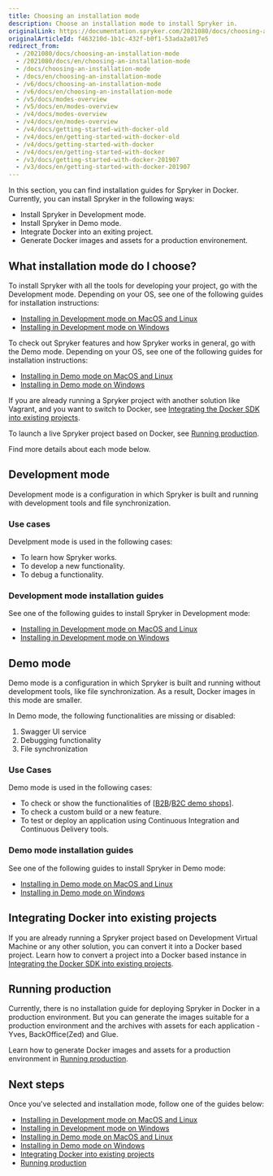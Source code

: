 ```yaml
---
title: Choosing an installation mode
description: Choose an installation mode to install Spryker in.
originalLink: https://documentation.spryker.com/2021080/docs/choosing-an-installation-mode
originalArticleId: f463210d-1b1c-432f-b0f1-53ada2a017e5
redirect_from:
  - /2021080/docs/choosing-an-installation-mode
  - /2021080/docs/en/choosing-an-installation-mode
  - /docs/choosing-an-installation-mode
  - /docs/en/choosing-an-installation-mode
  - /v6/docs/choosing-an-installation-mode
  - /v6/docs/en/choosing-an-installation-mode
  - /v5/docs/modes-overview
  - /v5/docs/en/modes-overview
  - /v4/docs/modes-overview
  - /v4/docs/en/modes-overview
  - /v4/docs/getting-started-with-docker-old
  - /v4/docs/en/getting-started-with-docker-old
  - /v4/docs/getting-started-with-docker
  - /v4/docs/en/getting-started-with-docker
  - /v3/docs/getting-started-with-docker-201907
  - /v3/docs/en/getting-started-with-docker-201907
---
```



In this section, you can find installation guides for Spryker in Docker. Currently, you can install Spryker in the following ways:
* Install Spryker in Development mode.
* Install Spryker in Demo mode.
* Integrate Docker into an exiting project.
* Generate Docker images and assets for a production environement.


## What installation mode do I choose?

To install Spryker with all the tools for developing your project, go with the Development mode. Depending on your OS, see one of the following guides for installation instructions:
* [Installing in Development mode on MacOS and Linux](/docs/scos/dev/setup/installing-spryker-with-docker/installation-guides/installing-in-development-mode-on-macos-and-linux.html)
* [Installing in Development mode on Windows](/docs/scos/dev/setup/installing-spryker-with-docker/installation-guides/installing-in-development-mode-on-windows.html)

To check out Spryker features and how Spryker works in general, go with the Demo mode. Depending on your OS, see one of the following guides for installation instructions:
* [Installing in Demo mode on MacOS and Linux](/docs/scos/dev/setup/installing-spryker-with-docker/installation-guides/installing-in-demo-mode-on-macos-and-linux.html)
* [Installing in Demo mode on Windows](/docs/scos/dev/setup/installing-spryker-with-docker/installation-guides/installing-in-demo-mode-on-windows.html)


If you are already running a Spryker project with another solution like Vagrant, and you want to switch to Docker, see [Integrating the Docker SDK into existing projects](https://documentation.spryker.com/2021080/docs/integrating-the-docker-SDK-into-existing-projects).

To launch a live Spryker project based on Docker, see [Running production](/docs/scos/dev/setup/installing-spryker-with-docker/installation-guides/running-production.html).

Find more details about each mode below.



## Development mode
Development mode is a configuration in which Spryker is built and running with development tools and file synchronization.

### Use cases
Develpment mode is used in the following cases:
* To learn how Spryker works.
* To develop a new functionality.
* To debug a functionality.

### Development mode installation guides

See one of the following guides to install Spryker in Development mode:
* [Installing in Development mode on MacOS and Linux](/docs/scos/dev/setup/installing-spryker-with-docker/installation-guides/installing-in-development-mode-on-macos-and-linux.html)
* [Installing in Development mode on Windows](/docs/scos/dev/setup/installing-spryker-with-docker/installation-guides/installing-in-development-mode-on-windows.html)

## Demo mode
Demo mode is a configuration in which Spryker is built and running without development tools, like file synchronization. As a result, Docker images in this mode are smaller.

In Demo mode, the following functionalities are missing or disabled:
1. Swagger UI service
2. Debugging functionality
3. File synchronization

### Use Cases
Demo mode is used in the following cases:
* To check or show the functionalities of [[B2B](/docs/scos/user/intro-to-spryker/b2b-suite.html)/[B2C demo shops](/docs/scos/user/intro-to-spryker/b2c-suite.html)].
* To check a custom build or a new feature.
* To test or deploy an application using Continuous Integration and Continuous Delivery tools.

### Demo mode installation guides

See one of the following guides to install Spryker in Demo mode:
* [Installing in Demo mode on MacOS and Linux](/docs/scos/dev/setup/installing-spryker-with-docker/installation-guides/installing-in-demo-mode-on-macos-and-linux.html)
* [Installing in Demo mode on Windows](/docs/scos/dev/setup/installing-spryker-with-docker/installation-guides/installing-in-demo-mode-on-windows.html)

## Integrating Docker into existing projects

If you are already running a Spryker project based on Development Virtual Machine or any other solution, you can convert it into a Docker based project.
Learn how to convert a project into a Docker based instance in [Integrating the Docker SDK into existing projects](/docs/scos/dev/setup/installing-spryker-with-docker/installation-guides/integrating-the-docker-sdk-into-existing-projects.html).

## Running production

Currently, there is no installation guide for deploying Spryker in Docker in a production environment. But you can generate the images suitable for a production environment and the archives with assets for each application - Yves, BackOffice(Zed) and Glue.

Learn how to generate Docker images and assets for a production environment in [Running production](/docs/scos/dev/setup/installing-spryker-with-docker/installation-guides/running-production.html).

## Next steps
Once you've selected and installation mode, follow one of the guides below:
* [Installing in Development mode on MacOS and Linux](/docs/scos/dev/setup/installing-spryker-with-docker/installation-guides/installing-in-development-mode-on-macos-and-linux.html)
* [Installing in Development mode on Windows](/docs/scos/dev/setup/installing-spryker-with-docker/installation-guides/installing-in-development-mode-on-windows.html)
* [Installing in Demo mode on MacOS and Linux](/docs/scos/dev/setup/installing-spryker-with-docker/installation-guides/installing-in-demo-mode-on-macos-and-linux.html)
* [Installing in Demo mode on Windows](/docs/scos/dev/setup/installing-spryker-with-docker/installation-guides/installing-in-demo-mode-on-windows.html)
* [Integrating Docker into existing projects](/docs/scos/dev/setup/installing-spryker-with-docker/installation-guides/integrating-the-docker-sdk-into-existing-projects.html)
* [Running production](/docs/scos/dev/setup/installing-spryker-with-docker/installation-guides/running-production.html)
